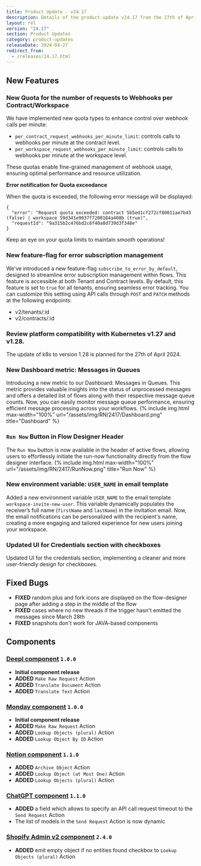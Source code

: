 ```yaml
---
title: Product Update - v24.17
description: Details of the product update v24.17 from the 27th of April 2024.
layout: rel
version: "24.17"
section: Product Updates
category: product-updates
releaseDate: 2024-04-27
redirect_from:
  - /releases/24.17.html
---
```


## New Features
### New Quota for the number of requests to Webhooks per Contract/Workspace
We have implemented new quota types to enhance control over webhook calls per minute:
* `per_contract_request_webhooks_per_minute_limit`: controls calls to webhooks per minute at the contract level.
* `per_workspace_request_webhooks_per_minute_limit`: controls calls to webhooks per minute at the workspace level.

These quotas enable fine-grained management of webhook usage, ensuring optimal performance and resource utilization.

**Error notification for Quota exceedance**

When the quota is exceeded, the following error message will be displayed:
```
{
  "error": "Request quota exceeded: contract 5b5ed1cf272cf80011ae7b43 (false) | workspace 59d341e9037f7200184a408b (true)",
  "requestId": "9a315b2c476bd2c6f40a8d739d3f348e"
}
```
Keep an eye on your quota limits to maintain smooth operations!

### New feature-flag for error subscription management
We've introduced a new feature-flag `subscribe_to_error_by_default`, designed to streamline error subscription management within flows. This feature is accessible at both Tenant and Contract levels.
By default, this feature is set to `true` for all tenants, ensuring seamless error tracking. You can customize this setting using API calls through `POST` and `PATCH` methods at the following endpoints:
* v2/tenants/:id
* v2/contracts/:id

### Review platform compatibility with Kubernetes v1.27 and v1.28.
The update of k8s to version 1.28 is planned for the 27th of April 2024.

### New Dashboard metric: Messages in Queues
Introducing a new metric to our Dashboard: Messages in Queues. This metric provides valuable insights into the status of unprocessed messages and offers a detailed list of flows along with their respective message queue counts.
Now, you can easily monitor message queue performance, ensuring efficient message processing across your workflows.
{% include img.html max-width="100%" url="/assets/img/RN/2417/Dashboard.png" title="Dashboard" %}

### `Run Now` Button in Flow Designer Header
The `Run Now` button is now available in the header of active flows, allowing users to effortlessly initiate the run-now functionality directly from the flow designer interface.
{% include img.html max-width="100%" url="/assets/img/RN/2417/RunNow.png" title="Run Now" %}

### New environment variable: `USER_NAME` in email template
Added a new environment variable `USER_NAME` to the email template `workspace-invite-new-user`. This variable dynamically populates the receiver’s full name (`firstName` and `lastName`) in the invitation email.
Now, the email notifications can be personalized with the recipient's name, creating a more engaging and tailored experience for new users joining your workspace.

### Updated UI for Credentials section with checkboxes
Updated UI for the credentials section, implementing a cleaner and more user-friendly design for checkboxes.

## Fixed Bugs

*   **FIXED** random plus and fork icons are displayed on the flow-designer page after adding a step in the middle of the flow
*   **FIXED** cases where no new threads if the trigger hasn't emitted the messages since March 28th
*   **FIXED** snapshots don't work for JAVA-based components

## Components
### [Deepl component](/components/deepl/) `1.0.0`
*   **Initial component release**
*   **ADDED** `Make Raw Request` Action
*   **ADDED** `Translate Document` Action
*   **ADDED** `Translate Text` Action

### [Monday component](/components/monday/) `1.0.0`
*   **Initial component release**
*   **ADDED** `Make Raw Request` Action
*   **ADDED** `Lookup Objects (plural)` Action
*   **ADDED** `Lookup Object By ID` Action

### [Notion component](/components/notion-component/) `1.1.0`
*   **ADDED** `Archive Object` Action
*   **ADDED** `Lookup Object (at Most One)` Action
*   **ADDED** `Lookup Objects (plural)` Action

### [ChatGPT component](/components/chatgpt/) `1.1.0`
*   **ADDED** a field which allows to specify an API call request timeout to the `Send Request` Action
*   The list of models in the `Send Request` Action is now dynamic

### [Shopify Admin v2 component](/components/shopify-admin-v2/) `2.4.0`
*   **ADDED** emit empty object if no entities found checkbox to `Lookup Objects (plural)` Action
